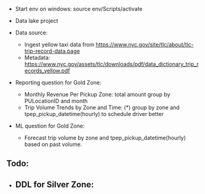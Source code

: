- Start env on windows: source env/Scripts/activate
- Data lake project
- Data source:

  - Ingest yellow taxi data from https://www.nyc.gov/site/tlc/about/tlc-trip-record-data.page
  - Metadata: https://www.nyc.gov/assets/tlc/downloads/pdf/data_dictionary_trip_records_yellow.pdf

- Reporting question for Gold Zone:
  - Monthly Revenue Per Pickup Zone: total amount group by PULocationID and month
  - Trip Volume Trends by Zone and Time: (\*) group by zone and tpep_pickup_datetime(hourly) to schedule driver better
- ML question for Gold Zone:
  - Forecast trip volume by zone and tpep_pickup_datetime(hourly) based on past volume.

## Todo:

- DDL for Silver Zone:
  - 
